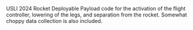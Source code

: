 USLI 2024 Rocket Deployable Payload code for the activation of the flight controller, lowering of the legs, and separation from the rocket. Somewhat choppy data collection is also included.
